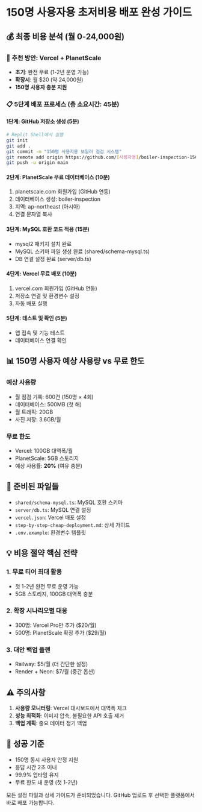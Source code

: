 # 150명 사용자용 초저비용 배포 완성 가이드

## 💰 최종 비용 분석 (월 0-24,000원)

### 🥇 추천 방안: Vercel + PlanetScale
- **초기**: 완전 무료 (1-2년 운영 가능)
- **확장시**: 월 $20 (약 24,000원)
- **150명 사용자 충분 지원**

### 📋 5단계 배포 프로세스 (총 소요시간: 45분)

#### 1단계: GitHub 저장소 생성 (5분)
```bash
# Replit Shell에서 실행
git init
git add .
git commit -m "150명 사용자용 보일러 점검 시스템"
git remote add origin https://github.com/[사용자명]/boiler-inspection-150users.git
git push -u origin main
```

#### 2단계: PlanetScale 무료 데이터베이스 (10분)
1. planetscale.com 회원가입 (GitHub 연동)
2. 데이터베이스 생성: boiler-inspection
3. 지역: ap-northeast (아시아)
4. 연결 문자열 복사

#### 3단계: MySQL 호환 코드 적용 (15분)
- mysql2 패키지 설치 완료
- MySQL 스키마 파일 생성 완료 (shared/schema-mysql.ts)
- DB 연결 설정 완료 (server/db.ts)

#### 4단계: Vercel 무료 배포 (10분)
1. vercel.com 회원가입 (GitHub 연동)
2. 저장소 연결 및 환경변수 설정
3. 자동 배포 실행

#### 5단계: 테스트 및 확인 (5분)
- 앱 접속 및 기능 테스트
- 데이터베이스 연결 확인

## 📊 150명 사용자 예상 사용량 vs 무료 한도

### 예상 사용량
- 월 점검 기록: 600건 (150명 × 4회)
- 데이터베이스: 500MB (첫 해)
- 월 트래픽: 20GB
- 사진 저장: 3.6GB/월

### 무료 한도
- Vercel: 100GB 대역폭/월
- PlanetScale: 5GB 스토리지
- 예상 사용률: **20%** (여유 충분)

## 🔧 준비된 파일들

- `shared/schema-mysql.ts`: MySQL 호환 스키마
- `server/db.ts`: MySQL 연결 설정
- `vercel.json`: Vercel 배포 설정
- `step-by-step-cheap-deployment.md`: 상세 가이드
- `.env.example`: 환경변수 템플릿

## 💡 비용 절약 핵심 전략

### 1. 무료 티어 최대 활용
- 첫 1-2년 완전 무료 운영 가능
- 5GB 스토리지, 100GB 대역폭 충분

### 2. 확장 시나리오별 대응
- 300명: Vercel Pro만 추가 ($20/월)
- 500명: PlanetScale 확장 추가 ($29/월)

### 3. 대안 백업 플랜
- Railway: $5/월 (더 간단한 설정)
- Render + Neon: $7/월 (중간 옵션)

## ⚠️ 주의사항

1. **사용량 모니터링**: Vercel 대시보드에서 대역폭 체크
2. **성능 최적화**: 이미지 압축, 불필요한 API 호출 제거
3. **백업 계획**: 중요 데이터 정기 백업

## 🎯 성공 기준

- 150명 동시 사용자 안정 지원
- 응답 시간 2초 이내
- 99.9% 업타임 유지
- 무료 한도 내 운영 (첫 1-2년)

모든 설정 파일과 상세 가이드가 준비되었습니다. GitHub 업로드 후 선택한 플랫폼에서 바로 배포 가능합니다.